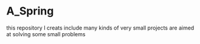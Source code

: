 # A_Spring
this repository I creats include many kinds of very small projects  are  aimed at solving some small problems
